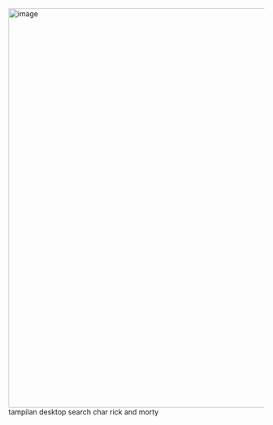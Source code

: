 <img width="1348" height="786" alt="image" src="https://github.com/user-attachments/assets/091d9863-d506-425e-adc8-ac90635736a6" />
tampilan desktop search char rick and morty
